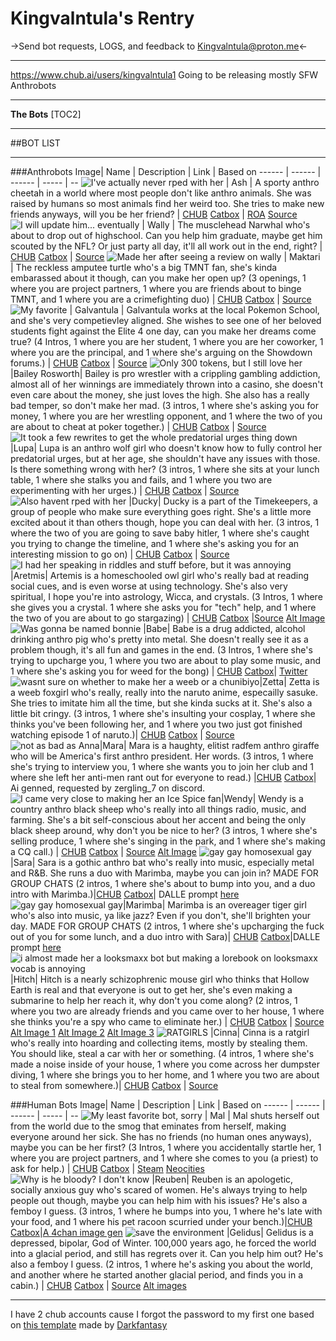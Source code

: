 # Kingvalntula's Rentry
->Send bot requests, LOGS, and feedback to Kingvalntula@proton.me<-
***
https://www.chub.ai/users/kingvalntula1
Going to be releasing mostly SFW Anthrobots
***
**The Bots**
[TOC2]
***
##BOT LIST
***
###Anthrobots
Image| Name | Description | Link | Based on
------ | ------ | ------ | ----- | --
![I've actually never rped with her](https://files.catbox.moe/mnj2vc.png) | Ash | A sporty anthro cheetah in a world where most people don't like anthro animals. She was raised by humans so most animals find her weird too. She tries to make new friends anyways, will you be her friend? | [CHUB](https://chub.ai/characters/Kingvalntula/Ash) [Catbox](https://files.catbox.moe/mnj2vc.png) | [ROA](https://steamcommunity.com/sharedfiles/filedetails/?id=1869652357) [Source](https://twitter.com/YeahBeezii/status/1101295145977147392)
![I will update him... eventually](https://files.catbox.moe/48k4tk.png) | Wally | The musclehead Narwhal who's about to drop out of highschool. Can you help him graduate, maybe get him scouted by the NFL? Or just party all day, it'll all work out in the end, right? | [CHUB](https://chub.ai/characters/kingvalntula1/Wally) [Catbox](https://files.catbox.moe/48k4tk.png) | [Source](https://steamcommunity.com/sharedfiles/filedetails/?id=2811386719)
![Made her after seeing a review on wally](https://files.catbox.moe/h1dt50.png) | Maktari | The reckless amputee turtle who's a big TMNT fan, she's kinda embarassed about it though, can you make her open up? (3 openings, 1 where you are project partners, 1 where you are friends about to binge TMNT, and 1 where you are a crimefighting duo) | [CHUB](https://chub.ai/characters/kingvalntula1/Maktari) [Catbox](https://files.catbox.moe/h1dt50.png) | [Source](https://twitter.com/azul_yellow/status/1571280174095781890?lang=da)
![My favorite](https://files.catbox.moe/mvulo2.png) | Galvantula | Galvantula works at the local Pokemon School, and she's very competievley aligned. She wishes to see one of her beloved students fight against the Elite 4 one day, can you make her dreams come true? (4 Intros, 1 where you are her student, 1 where you are her coworker, 1 where you are the principal, and 1 where she's arguing on the Showdown forums.) | [CHUB](https://chub.ai/characters/kingvalntula1/Galvantula) [Catbox](https://files.catbox.moe/mvulo2.png) | [Source](https://twitter.com/PC_Doodle/status/1191457330036129792)
![Only 300 tokens, but I still love her](https://files.catbox.moe/m6xi16.png) |Bailey Rosworth| Bailey is pro wrestler with a crippling gambling addiction, almost all of her winnings are immediately thrown into a casino, she doesn't even care about the money, she just loves the high. She also has a really bad temper, so don't make her mad. (3 intros, 1 where she's asking you for money, 1 where you are her wrestling opponent, and 1 where the two of you are about to cheat at poker together.) | [CHUB](https://chub.ai/characters/kingvalntula1/d11ba964-7973-40f6-a1c5-43fafe90eddc/main) [Catbox](https://files.catbox.moe/m6xi16.png) | [Source](https://steamcommunity.com/sharedfiles/filedetails/?id=2729650316)
![It took a few rewrites to get the whole predatorial urges thing down](https://files.catbox.moe/ni1mv5.png) |Lupa| Lupa is an anthro wolf girl who doesn't know how to fully control her predatorial urges, but at her age, she shouldn't have any issues with those. Is there something wrong with her? (3 intros, 1 where she sits at your lunch table, 1 where she stalks you and fails, and 1 where you two are experimenting with her urges.) | [CHUB](https://www.chub.ai/characters/kingvalntula1/f6061227-6314-4130-ad54-579ff8e14016/main) [Catbox](https://files.catbox.moe/ni1mv5.png) | [Source](https://twitter.com/xngfng95/status/1676611086378848258)
![Also havent rped with her](https://files.catbox.moe/tdrhj9.png) |Ducky| Ducky is a part of the Timekeepers, a group of people who make sure everything goes right. She's a little more excited about it than others though, hope you can deal with her. (3 intros, 1 where the two of you are going to save baby hitler, 1 where she's caught you trying to change the timeline, and 1 where she's asking you for an interesting mission to go on) | [CHUB](https://www.chub.ai/characters/kingvalntula1/483ab4c7-0c5d-4519-a60e-53e9dd61047e/main) [Catbox](https://files.catbox.moe/tdrhj9.png) | [Source](https://steamcommunity.com/sharedfiles/filedetails/?id=2652644223)
![I had her speaking in riddles and stuff before, but it was annoying](https://files.catbox.moe/eohktg.png) |Aretmis| Artemis is a homeschooled owl girl who's really bad at reading social cues, and is even worse at using technology. She's also very spiritual, I hope you're into astrology, Wicca, and crystals. (3 Intros, 1 where she gives you a crystal. 1 where she asks you for "tech" help, and 1 where the two of you are about to go stargazing) | [CHUB](https://www.chub.ai/characters/kingvalntula1/artemis-160250e5/main) [Catbox](https://files.catbox.moe/eohktg.png) |[Source](https://kabukiaku.tumblr.com/image/710719168804274176) [Alt Image](https://64.media.tumblr.com/1c082c8659df663b7582b8aeb3df9e02/b5d23a573722e22f-f8/s1280x1920/a04349d0dbb7284071b6fd90bd4ef7d302648df0.png)
![Was gonna be named bonnie](https://files.catbox.moe/fixad9.png) |Babe| Babe is a drug addicted, alcohol drinking anthro pig who's pretty into metal. She doesn't really see it as a problem though, it's all fun and games in the end. (3 Intros, 1 where she's trying to upcharge you, 1 where you two are about to play some music, and 1 where she's asking you for weed for the bong) | [CHUB](https://www.chub.ai/characters/kingvalntula1/babe-b0d9207f/main) [Catbox](https://files.catbox.moe/fixad9.png)| [Twitter](https://twitter.com/billieslang/status/1414664257497706496)
![wasnt sure on whether to make her a weeb or a chunibiyo](https://files.catbox.moe/356ovr.png)|Zetta| Zetta is a weeb foxgirl who's really, really into the naruto anime, especailly sasuke. She tries to imitate him all the time, but she kinda sucks at it. She's also a little bit cringy. (3 intros, 1 where she's insulting your cosplay, 1 where she thinks you've been following her, and 1 where you two just got finished watching episode 1 of naruto.)| [CHUB](https://www.chub.ai/characters/kingvalntula1/zetta-e2f44162/main) [Catbox](https://files.catbox.moe/356ovr.png) | [Source](https://steamcommunity.com/sharedfiles/filedetails/?id=1913869515)
![not as bad as Anna](https://files.catbox.moe/zv0hrj.png)|Mara| Mara is a haughty, elitist radfem anthro giraffe who will be America's first anthro president. Her words. (3 intros, 1 where she's trying to interview you, 1 where she wants you to join her club and 1 where she left her anti-men rant out for everyone to read.) |[CHUB](https://www.chub.ai/characters/kingvalntula1/mara-9bbbd71f/main) [Catbox](https://files.catbox.moe/zv0hrj.png)| Ai genned, requested by zergling_7 on discord.
![I came very close to making her an Ice Spice fan](https://files.catbox.moe/ccv1gy.png)|Wendy| Wendy is a country anthro black sheep who's really into all things radio, music, and farming. She's a bit self-conscious about her accent and being the only black sheep around, why don't you be nice to her? (3 intros, 1 where she's selling produce, 1 where she's singing in the park, and 1 where she's making a CQ call.) | [CHUB](https://www.chub.ai/characters/kingvalntula1/wendy-b29946c7/main) [Catbox](https://files.catbox.moe/ccv1gy.png) | [Source](https://www.furaffinity.net/view/31573419/) [Alt Image](https://www.furaffinity.net/view/39125973/)
![gay gay homosexual gay](https://files.catbox.moe/6mxeol.png)|Sara| Sara is a gothic anthro bat who's really into music, especially metal and R&B. She runs a duo with Marimba, maybe you can join in? MADE FOR GROUP CHATS (2 intros, 1 where she's about to bump into you, and a duo intro with Marimba.)|[CHUB](https://www.chub.ai/characters/kingvalntula1/sara-0f7b5486/main) [Catbox](https://files.catbox.moe/6mxeol.png)| DALLE prompt [here](https://files.catbox.moe/8aomq5.txt)
![gay gay homosexual gay](https://files.catbox.moe/l1gewq.png)|Marimba| Marimba is an overeager tiger girl who's also into music, ya like jazz? Even if you don't, she'll brighten your day. MADE FOR GROUP CHATS (2 intros, 1 where she's upcharging the fuck out of you for some lunch, and a duo intro with Sara)| [CHUB](https://www.chub.ai/characters/kingvalntula1/marimba-3ffc0a2b/main) [Catbox](https://files.catbox.moe/l1gewq.png)|DALLE prompt [here](https://files.catbox.moe/8aomq5.txt)
![i almost made her a looksmaxx bot but making a lorebook on looksmaxx vocab is annoying](https://files.catbox.moe/q8hs4g.png) |Hitch| Hitch is a nearly schizophrenic mouse girl who thinks that Hollow Earth is real and that everyone is out to get her, she's even making a submarine to help her reach it, why don't you come along? (2 intros, 1 where you two are already friends and you came over to her house, 1 where she thinks you're a spy who came to eliminate her.) | [CHUB](https://www.chub.ai/characters/kingvalntula1/hitch-8868aa31/main) [Catbox](https://files.catbox.moe/q8hs4g.png) | [Source](https://www.tumblr.com/wolfertinger666/725281144243929089/old-art-i-wonder-if-anyone-remembers-themthe?source=share) [Alt Image 1](https://www.tumblr.com/wolfertinger666/728024377903480833/hitch-doodles-hehim?source=share) [Alt Image 2](https://www.tumblr.com/wolfertinger666/728478578573000704/its-on-the-mouse-hehim?source=share) [Alt Image 3](https://www.tumblr.com/wolfertinger666/731901133802586112/mouse-mouse-mouse-hehim?source=share)
![RATGIRLS](https://files.catbox.moe/bwe2nf.png) |Cinna| Cinna is a ratgirl who's really into hoarding and collecting items, mostly by stealing them. You should like, steal a car with her or something. (4 intros, 1 where she's made a noise inside of your house, 1 where you come across her dumpster diving, 1 where she brings you to her home, and 1 where you two are about to steal from somewhere.)| [CHUB](https://www.chub.ai/characters/kingvalntula1/cinna-b35bb78b/main) [Catbox](https://files.catbox.moe/bwe2nf.png) | [Source](https://twitter.com/Azuza___/status/1724630803483681261)

###Human Bots
Image| Name | Description | Link | Based on
------ | ------ | ------ | ----- | --
![My least favorite bot, sorry](https://files.catbox.moe/7bvfvv.png) | Mal | Mal shuts herself out from the world due to the smog that eminates from herself, making everyone around her sick. She has no friends (no human ones anyways), maybe you can be her first? (3 Intros, 1 where you accidentally startle her, 1 where you are project partners, and 1 where she comes to you (a priest) to ask for help.) | [CHUB](https://chub.ai/characters/kingvalntula1/Mal) [Catbox](https://files.catbox.moe/7bvfvv.png) | [Steam](https://steamcommunity.com/sharedfiles/filedetails/?id=2605377553) [Neocities](https://reigazone.neocities.org/characters/hexchained/mal)
![Why is he bloody? I don't know](https://files.catbox.moe/510xce.png) |Reuben| Reuben is an apologetic, socially anxious guy who's scared of women. He's always trying to help people out though, maybe you can help him with his issues? He's also a femboy I guess. (3 intros, 1 where he bumps into you, 1 where he's late with your food, and 1 where his pet racoon scurried under your bench.)|[CHUB](https://www.chub.ai/characters/kingvalntula1/reuben-422f9f31/main) [Catbox](https://files.catbox.moe/510xce.png)|[A 4chan image gen](https://desuarchive.org/g/thread/95759623/#q95764512)
![save the environment](https://files.catbox.moe/gglrr4.png) |Gelidus| Gelidus is a depressed, bipolar, God of Winter. 100,000 years ago, he forced the world into a glacial period, and still has regrets over it. Can you help him out? He's also a femboy I guess. (2 intros, 1 where he's asking you about the world, and another where he started another glacial period, and finds you in a cabin.) | [CHUB](https://www.chub.ai/characters/kingvalntula1/gelidus-e03f025c/main) [Catbox](https://files.catbox.moe/gglrr4.png) | [Source](https://desuarchive.org/g/thread/97255464/#q97256331) [Alt images](https://imgur.com/a/6ZYXPy2)

***
I have 2 chub accounts cause I forgot the password to my first one
based on [this template](https://rentry.org/botmaker_template/edit) made by [Darkfantasy](https://rentry.org/Darkfantasy109)